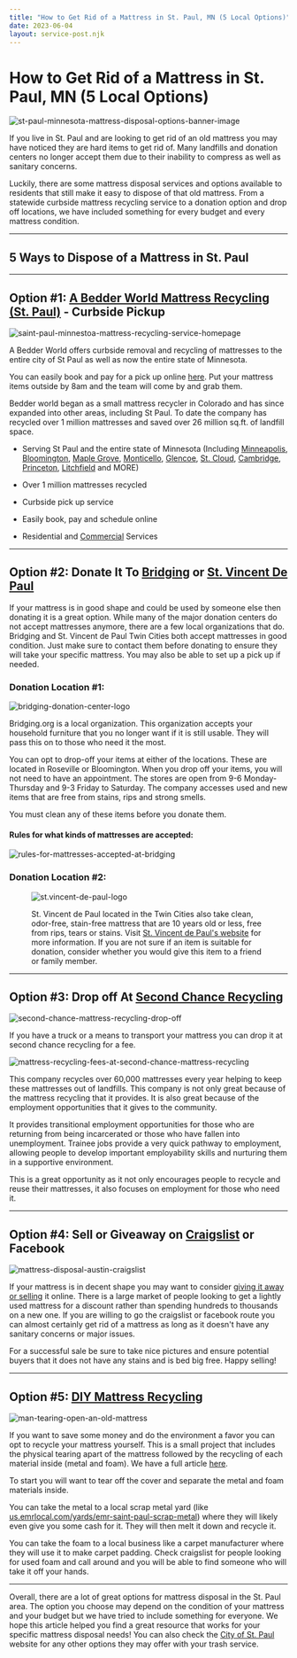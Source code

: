 ```yaml
---
title: "How to Get Rid of a Mattress in St. Paul, MN (5 Local Options)"
date: 2023-06-04
layout: service-post.njk
---
```


# How to Get Rid of a Mattress in St. Paul, MN (5 Local Options)

![st-paul-minnesota-mattress-disposal-options-banner-image](/images/blog/Most-Attractive-Youtube-Thumbnail-2023-03-21T092345.455-1024x576.png)

If you live in St. Paul and are looking to get rid of an old mattress you may have noticed they are hard items to get rid of. Many landfills and donation centers no longer accept them due to their inability to compress as well as sanitary concerns.

Luckily, there are some mattress disposal services and options available to residents that still make it easy to dispose of that old mattress. From a statewide curbside mattress recycling service to a donation option and drop off locations, we have included something for every budget and every mattress condition.

* * *

## 5 Ways to Dispose of a Mattress in St. Paul

* * *

## Option #1: [A Bedder World Mattress Recycling (St. Paul)](https://www.abedderworld.com/Saint-Paul-MN) - Curbside Pickup

![saint-paul-minnestoa-mattress-recycling-service-homepage](/images/blog/Screen-Shot-2023-03-21-at-8.42.00-AM-1024x563.png)

A Bedder World offers curbside removal and recycling of mattresses to the entire city of St Paul as well as now the entire state of Minnesota.

You can easily book and pay for a pick up online [here](https://www.abedderworld.com/book-online/). Put your mattress items outside by 8am and the team will come by and grab them.

Bedder world began as a small mattress recycler in Colorado and has since expanded into other areas, including St Paul. To date the company has recycled over 1 million mattresses and saved over 26 million sq.ft. of landfill space.

- Serving St Paul and the entire state of Minnesota (Including [Minneapolis](https://www.abedderworld.com/get-rid-of-a-mattress-in-minneapolis.html/), [Bloomington](https://www.abedderworld.com/Bloomington-MN), [Maple Grove](https://www.abedderworld.com/Maple-Grove-MN), [Monticello](https://www.abedderworld.com/Monticello-MN), [Glencoe](https://www.abedderworld.com/Glencoe-MN), [St. Cloud](https://www.abedderworld.com/Saint-Cloud-MN), [Cambridge](https://www.abedderworld.com/Cambridge-MN), [Princeton](https://www.abedderworld.com/Princeton-MN), [Litchfield](https://www.abedderworld.com/Litchfield-MN) and MORE)

- Over 1 million mattresses recycled

- Curbside pick up service

- Easily book, pay and schedule online

- Residential and [Commercial](https://www.abedderworld.com/commercial/) Services

* * *

## Option #2: Donate It To [Bridging](https://bridging.org/) or [St. Vincent De Paul](https://www.svdpmpls.org/)

If your mattress is in good shape and could be used by someone else then donating it is a great option. While many of the major donation centers do not accept mattresses anymore, there are a few local organizations that do. Bridging and St. Vincent de Paul Twin Cities both accept mattresses in good condition. Just make sure to contact them before donating to ensure they will take your specific mattress. You may also be able to set up a pick up if needed.

### Donation Location #1:

![bridging-donation-center-logo](/images/blog/logo.png)

Bridging.org is a local organization. This organization accepts your household furniture that you no longer want if it is still usable. They will pass this on to those who need it the most. 

You can opt to drop-off your items at either of the locations. These are located in Roseville or Bloomington. When you drop off your items, you will not need to have an appointment. The stores are open from 9-6 Monday-Thursday and 9-3 Friday to Saturday. The company accesses used and new items that are free from stains, rips and strong smells.

You must clean any of these items before you donate them.

#### Rules for what kinds of mattresses are accepted:

![rules-for-mattresses-accepted-at-bridging](/images/blog/Screen-Shot-2023-03-01-at-9.03.28-AM-1024x630.png)

### Donation Location #2:

<figure>

![st.vincent-de-paul-logo](/images/blog/svdp-logo-2-color.png)

<figcaption>

  
St. Vincent de Paul located in the Twin Cities also take clean, odor-free, stain-free mattress that are 10 years old or less, free from rips, tears or stains. Visit [St. Vincent de Paul's website](http://www.svdpmpls.org/) for more information. If you are not sure if an item is suitable for donation, consider whether you would give this item to a friend or family member. 

</figcaption>

</figure>

* * *

## Option #3: Drop off At [Second Chance Recycling](https://www.secondchancerecyclingmn.com/)

![second-chance-mattress-recycling-drop-off](/images/blog/Screen-Shot-2023-03-01-at-9.08.03-AM.png)

If you have a truck or a means to transport your mattress you can drop it at second chance recycling for a fee.

![mattress-recycling-fees-at-second-chance-mattress-recycling](/images/blog/Screen-Shot-2023-03-01-at-9.09.17-AM-1024x168.png)

This company recycles over 60,000 mattresses every year helping to keep these mattresses out of landfills. This company is not only great because of the mattress recycling that it provides. It is also great because of the employment opportunities that it gives to the community.

It provides transitional employment opportunities for those who are returning from being incarcerated or those who have fallen into unemployment. Trainee jobs provide a very quick pathway to employment, allowing people to develop important employability skills and nurturing them in a supportive environment. 

This is a great opportunity as it not only encourages people to recycle and reuse their mattresses, it also focuses on employment for those who need it.

* * *

## Option #4: Sell or Giveaway on [Craigslist](https://minneapolis.craigslist.org/) or Facebook

![mattress-disposal-austin-craigslist](/images/blog/Screen-Shot-2019-12-11-at-8.06.07-AM-edited.png)

If your mattress is in decent shape you may want to consider [giving it away or selling](https://www.abedderworld.com/how-to-sell-used-mattresses.html/) it online. There is a large market of people looking to get a lightly used mattress for a discount rather than spending hundreds to thousands on a new one. If you are willing to go the craigslist or facebook route you can almost certainly get rid of a mattress as long as it doesn't have any sanitary concerns or major issues.

For a successful sale be sure to take nice pictures and ensure potential buyers that it does not have any stains and is bed big free. Happy selling!

* * *

## Option #5: [DIY Mattress Recycling](https://www.abedderworld.com/how-to-recycle-a-mattress/)

![man-tearing-open-an-old-mattress](/images/blog/Screen-Shot-2019-04-08-at-1.56.55-PM-1024x572.webp)

If you want to save some money and do the environment a favor you can opt to recycle your mattress yourself. This is a small project that includes the physical tearing apart of the mattress followed by the recycling of each material inside (metal and foam). We have a full article [here](https://www.abedderworld.com/how-to-recycle-a-mattress/).

To start you will want to tear off the cover and separate the metal and foam materials inside.

You can take the metal to a local scrap metal yard (like [us.emrlocal.com/yards/emr-saint-paul-scrap-metal](https://us.emrlocal.com/yards/emr-saint-paul-scrap-metal)) where they will likely even give you some cash for it. They will then melt it down and recycle it.

You can take the foam to a local business like a carpet manufacturer where they will use it to make carpet padding. Check craigslist for people looking for used foam and call around and you will be able to find someone who will take it off your hands.

* * *

Overall, there are a lot of great options for mattress disposal in the St. Paul area. The option you choose may depend on the condition of your mattress and your budget but we have tried to include something for everyone. We hope this article helped you find a great resource that works for your specific mattress disposal needs! You can also check the [City of St. Paul](https://www.southstpaul.org/492/Donate) website for any other options they may offer with your trash service.
